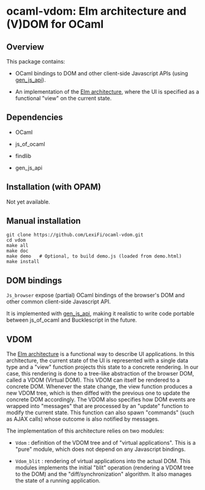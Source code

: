 ocaml-vdom: Elm architecture and (V)DOM for OCaml
=================================================

Overview
--------

This package contains:

  - OCaml bindings to DOM and other client-side Javascript APIs
    (using [gen_js_api](https://github.com/LexiFi/gen_js_api)).

  - An implementation of the [Elm architecture](https://guide.elm-lang.org/architecture/), where the
    UI is specified as a functional "view" on the current state.



Dependencies
------------

  - OCaml

  - js_of_ocaml

  - findlib

  - gen_js_api



Installation (with OPAM)
------------------------


Not yet available.


Manual installation
-------------------

````
git clone https://github.com/LexiFi/ocaml-vdom.git
cd vdom
make all
make doc
make demo   # Optional, to build demo.js (loaded from demo.html)
make install
````


DOM bindings
------------

`Js_browser` expose (partial) OCaml bindings of the browser's DOM and
other common client-side Javascript API.

It is implemented with
[gen_js_api](https://github.com/LexiFi/gen_js_api), making it
realistic to write code portable between js_of_ocaml and Bucklescript
in the future.


VDOM
----

The [Elm architecture](https://guide.elm-lang.org/architecture/) is a
functional way to describe UI applications.  In this architecture, the
current state of the UI is represented with a single data type and a
"view" function projects this state to a concrete rendering.  In our
case, this rendering is done to a tree-like abstraction of the browser
DOM, called a VDOM (Virtual DOM).  This VDOM can itself be rendered to
a concrete DOM.  Whenever the state change, the view function produces
a new VDOM tree, which is then diffed with the previous one to update
the concrete DOM accordingly.  The VDOM also specifies how DOM events
are wrapped into "messages" that are processed by an "update" function
to modify the current state.  This function can also spawn "commands"
(such as AJAX calls) whose outcome is also notified by messages.


The implementation of this architecture relies on two modules:

  - `Vdom` :  definition of the VDOM tree and of "virtual applications".
    This is a "pure" module, which does not depend on any Javascript bindings.

  - `Vdom_blit` : rendering of virtual applications into the actual
    DOM.  This modules implements the initial "blit" operation
    (rendering a VDOM tree to the DOM) and the "diff/synchronization"
    algorithm.  It also manages the state of a running application.
